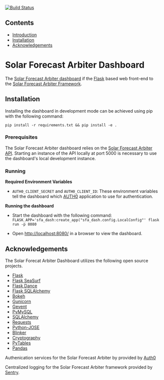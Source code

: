 [![Build Status](https://dev.azure.com/solararbiter/solarforecastarbiter/_apis/build/status/SolarArbiter.solarforecastarbiter_dashboard?branchName=master)](https://dev.azure.com/solararbiter/solarforecastarbiter/_build/latest?definitionId=3&branchName=master)

## Contents
- [Introduction](#solar-forecast-arbiter-dashboard)
- [Installation](#installation)
- [Acknowledgements](#acknowledgements)

# Solar Forecast Arbiter Dashboard

The [Solar Forecast Arbiter dashboard](https://dashboard.solarforecastarbiter.org)
if the [Flask](http://flask.pocoo.org/) based web front-end to the 
[Solar Forecast Arbiter Framework](https://solarforecastarbiter.org/documentation/framework/).

## Installation

Installing the dashboard in development mode can be achieved using pip with the
following command:

`pip install -r requirements.txt && pip install -e .`

### Prerequisites
The Solar Forecast Arbiter dashboard relies on the
[Solar Forecast Arbiter API](https://github.com/SolarArbiter/solarforecastarbiter-api).
Starting an instance of the API locally at port 5000 is necessary to use the
dashboard's local development instance.


### Running

**Required Environment Variables**

- `AUTH0_CLIENT_SECRET` and `AUTH0_CLIENT_ID`: These environment variables
  tell the dashboard which [AUTH0](https://auth0.com/) application to use for
  authentication.

**Running the dashboard**
- Start the dashboard with the following command:
  `FLASK_APP='sfa_dash:create_app("sfa_dash.config.LocalConfig"' flask run -p 8080`

- Open [http://localhost:8080/](http://localhost:8080/) in a browser to view the dashboard.

## Acknowledgements

The Solar Forecat Arbiter Dashboard utilizes the following open source projects.

- [Flask](https://flask.palletsprojects.com/en/1.1.x/)
- [Flask SeaSurf](https://flask-seasurf.readthedocs.io/en/latest/)
- [Flask Dance](https://flask-dance.readthedocs.io/en/latest/)
- [Flask SQLAlchemy](https://flask-sqlalchemy.palletsprojects.com/en/2.x/)
- [Bokeh](http://docs.bokeh.org/en/1.3.2/index.html)
- [Gunicorn](https://gunicorn.org/)
- [Gevent](http://www.gevent.org/)
- [PyMySQL](https://pymysql.readthedocs.io/en/latest/)
- [SQLAlchemy](https://www.sqlalchemy.org/)
- [Requests](https://requests.readthedocs.io/en/master/)
- [Python-JOSE](https://python-jose.readthedocs.io/en/latest/)
- [Blinker](https://pythonhosted.org/blinker/)
- [Cryptography](https://cryptography.io/en/latest/)
- [PyTables](https://www.pytables.org/usersguide/tutorials.html)
- [Pandas](https://pandas.pydata.org/)

Authenication services for the Solar Forecast Arbiter by provided by [Auth0](https://auth0.com/)

Centralized logging for the Solar Forecast Arbiter framework provided by
[Sentry](https://sentry.io).
